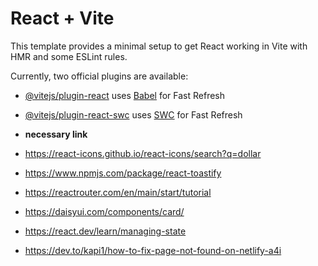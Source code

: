 # React + Vite

This template provides a minimal setup to get React working in Vite with HMR and some ESLint rules.

Currently, two official plugins are available:

- [@vitejs/plugin-react](https://github.com/vitejs/vite-plugin-react/blob/main/packages/plugin-react/README.md) uses [Babel](https://babeljs.io/) for Fast Refresh
- [@vitejs/plugin-react-swc](https://github.com/vitejs/vite-plugin-react-swc) uses [SWC](https://swc.rs/) for Fast Refresh


- **necessary link**
- https://react-icons.github.io/react-icons/search?q=dollar
- https://www.npmjs.com/package/react-toastify
- https://reactrouter.com/en/main/start/tutorial
- https://daisyui.com/components/card/
- https://react.dev/learn/managing-state

- https://dev.to/kapi1/how-to-fix-page-not-found-on-netlify-a4i